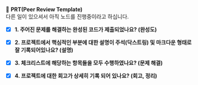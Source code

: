 🔑 **PRT(Peer Review Template)**  
다른 일이 있으셔서 아직 노드를 진행중이라고 하십니다.  

- [x]  **1. 주어진 문제를 해결하는 완성된 코드가 제출되었나요? (완성도)**

- [x]  **2. 프로젝트에서 핵심적인 부분에 대한 설명이 주석(닥스트링) 및 마크다운 형태로 잘 기록되어있나요? (설명)**

- [x]  **3. 체크리스트에 해당하는 항목들을 모두 수행하였나요? (문제 해결)**

- [x]  **4. 프로젝트에 대한 회고가 상세히 기록 되어 있나요? (회고, 정리)**
